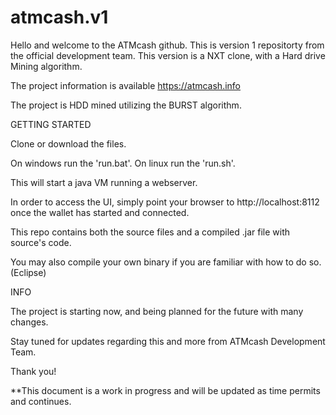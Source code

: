 # atmcash.v1

Hello and welcome to the ATMcash github. This is version 1 repositorty from the official development team. This version is a NXT clone, with a Hard drive Mining algorithm. 

The project information is available https://atmcash.info


The project is HDD mined utilizing the BURST algorithm. 


GETTING STARTED

Clone or download the files. 

On windows run the 'run.bat'. On linux run the 'run.sh'.

This will start a java VM running a webserver.

In order to access the UI, simply point your browser to http://localhost:8112 once the wallet has started and connected.


This repo contains both the source files and a compiled .jar file with source's code. 

You may also compile your own binary if you are familiar with how to do so. (Eclipse)




INFO

The project is starting now, and being planned for the future with many changes. 

Stay tuned for updates regarding this and more from ATMcash Development Team.

Thank you!



**This document is a work in progress and will be updated as time permits and continues.


